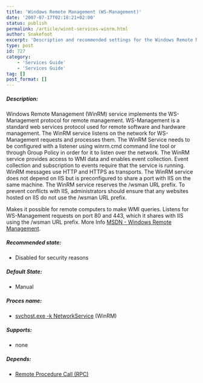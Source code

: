 ```yaml
---
title: 'Windows Remote Management (WS-Management)'
date: '2007-07-17T02:18:21+02:00'
status: publish
permalink: /article/winnt-services-winrm.html
author: Snakefoot
excerpt: 'Description and recommended settings for the Windows Remote Management (WS-Management) service.'
type: post
id: 727
category:
    - 'Services Guide'
    - 'Services Guide'
tag: []
post_format: []
---
```

##### Description:

 Windows Remote Management (WinRM) service implements the WS-Management protocol for remote management. WS-Management is a standard web services protocol used for remote software and hardware management. The WinRM service listens on the network for WS-Management requests and processes them. The WinRM Service needs to be configured with a listener using winrm.cmd command line tool or through Group Policy in order for it to listen over the network. The WinRM service provides access to WMI data and enables event collection. Event collection and subscription to events require that the service is running. WinRM messages use HTTP and HTTPS as transports. The WinRM service does not depend on IIS but is preconfigured to share a port with IIS on the same machine. The WinRM service reserves the /wsman URL prefix. To prevent conflicts with IIS, administrators should ensure that any websites hosted on IIS do not use the /wsman URL prefix.  
  
 Makes it possible for remote computers to make WMI queries. Listens for WS-Management requests on port 80 and 443, which it shares with IIS using the /wsman URL prefix. More Info [MSDN - Windows Remote Management](http://msdn2.microsoft.com/en-us/library/aa384426.aspx).
 
##### Recommended state:

- Disabled for security reasons

##### Default State:

- Manual

##### Proces name:

- [svchost.exe -k NetworkService](/article/winnt-services-wrapper.html) (WinRM)

##### Supports:

- none

##### Depends:

- [Remote Procedure Call (RPC)](/article/winnt-services-rpcss.html)